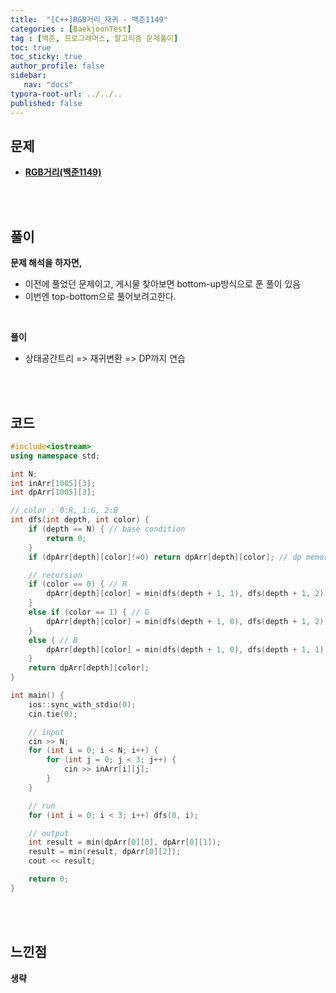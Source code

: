 ```yaml
---
title:  "[C++]RGB거리_재귀 - 백준1149"
categories : [BaekjoonTest]
tag : [백준, 프로그래머스, 알고리즘 문제풀이]
toc: true
toc_sticky: true
author_profile: false
sidebar:
   nav: "docs"
typora-root-url: ../../..
published: false
---
```




## 문제

* **[RGB거리(백준1149)](https://www.acmicpc.net/problem/1149)**

<br><br>

## 풀이

**문제 해석을 하자면,**

* 이전에 풀었던 문제이고, 게시물 찾아보면 bottom-up방식으로 푼 풀이 있음
* 이번엔 top-bottom으로 풀어보려고한다.

<br>

**풀이**

* 상태공간트리 => 재귀변환 => DP까지 연습

<br><br>

## 코드

```c++
#include<iostream>
using namespace std;

int N;
int inArr[1005][3];
int dpArr[1005][3];

// color : 0:R, 1:G, 2:B
int dfs(int depth, int color) {
	if (depth == N) { // base condition
		return 0;
	}
	if (dpArr[depth][color]!=0) return dpArr[depth][color]; // dp memorization

	// recursion
	if (color == 0) { // R
		dpArr[depth][color] = min(dfs(depth + 1, 1), dfs(depth + 1, 2)) + inArr[depth][color];
	}
	else if (color == 1) { // G
		dpArr[depth][color] = min(dfs(depth + 1, 0), dfs(depth + 1, 2)) + inArr[depth][color];
	}
	else { // B
		dpArr[depth][color] = min(dfs(depth + 1, 0), dfs(depth + 1, 1)) + inArr[depth][color];
	}
	return dpArr[depth][color];
}

int main() {
	ios::sync_with_stdio(0);
	cin.tie(0);

	// input
	cin >> N;
	for (int i = 0; i < N; i++) {
		for (int j = 0; j < 3; j++) {
			cin >> inArr[i][j];
		}
	}

	// run
	for (int i = 0; i < 3; i++) dfs(0, i);

	// output
	int result = min(dpArr[0][0], dpArr[0][1]);
	result = min(result, dpArr[0][2]);
	cout << result;

	return 0;
}
```

<br><br>

## 느낀점

**생략**
